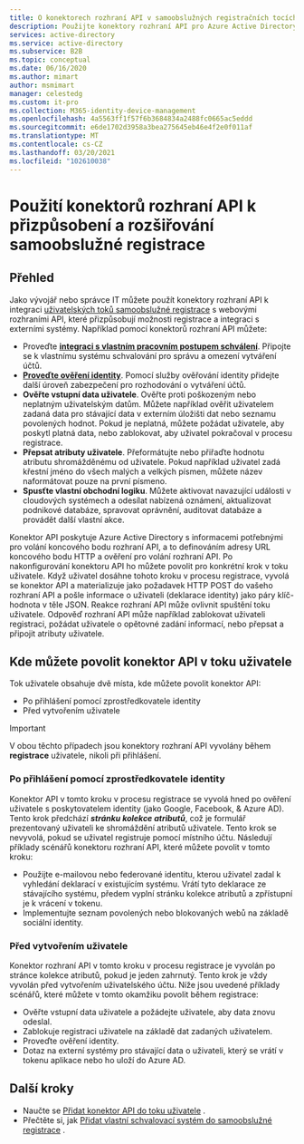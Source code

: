 ```yaml
---
title: O konektorech rozhraní API v samoobslužných registračních tocích – Azure AD
description: Použijte konektory rozhraní API pro Azure Active Directory (Azure AD) k přizpůsobení a rozšíření uživatelských toků samoobslužné registrace pomocí webových rozhraní API.
services: active-directory
ms.service: active-directory
ms.subservice: B2B
ms.topic: conceptual
ms.date: 06/16/2020
ms.author: mimart
author: msmimart
manager: celestedg
ms.custom: it-pro
ms.collection: M365-identity-device-management
ms.openlocfilehash: 4a5563ff1f57f6b3684834a2488fc0665ac5eddd
ms.sourcegitcommit: e6de1702d3958a3bea275645eb46e4f2e0f011af
ms.translationtype: MT
ms.contentlocale: cs-CZ
ms.lasthandoff: 03/20/2021
ms.locfileid: "102610038"
---
```

# <a name="use-api-connectors-to-customize-and-extend-self-service-sign-up"></a>Použití konektorů rozhraní API k přizpůsobení a rozšiřování samoobslužné registrace 

## <a name="overview"></a>Přehled 
Jako vývojář nebo správce IT můžete použít konektory rozhraní API k integraci [uživatelských toků samoobslužné registrace](self-service-sign-up-overview.md) s webovými rozhraními API, které přizpůsobují možnosti registrace a integraci s externími systémy. Například pomocí konektorů rozhraní API můžete:

- Proveďte [**integraci s vlastním pracovním postupem schválení**](self-service-sign-up-add-approvals.md). Připojte se k vlastnímu systému schvalování pro správu a omezení vytváření účtů.
- [**Proveďte ověření identity**](code-samples-self-service-sign-up.md#identity-verification). Pomocí služby ověřování identity přidejte další úroveň zabezpečení pro rozhodování o vytváření účtů.
- **Ověřte vstupní data uživatele**. Ověřte proti poškozeným nebo neplatným uživatelským datům. Můžete například ověřit uživatelem zadaná data pro stávající data v externím úložišti dat nebo seznamu povolených hodnot. Pokud je neplatná, můžete požádat uživatele, aby poskytl platná data, nebo zablokovat, aby uživatel pokračoval v procesu registrace.
- **Přepsat atributy uživatele**. Přeformátujte nebo přiřaďte hodnotu atributu shromážděnému od uživatele. Pokud například uživatel zadá křestní jméno do všech malých a velkých písmen, můžete název naformátovat pouze na první písmeno. 
- **Spusťte vlastní obchodní logiku**. Můžete aktivovat navazující události v cloudových systémech a odesílat nabízená oznámení, aktualizovat podnikové databáze, spravovat oprávnění, auditovat databáze a provádět další vlastní akce.

Konektor API poskytuje Azure Active Directory s informacemi potřebnými pro volání koncového bodu rozhraní API, a to definováním adresy URL koncového bodu HTTP a ověření pro volání rozhraní API. Po nakonfigurování konektoru API ho můžete povolit pro konkrétní krok v toku uživatele. Když uživatel dosáhne tohoto kroku v procesu registrace, vyvolá se konektor API a materializuje jako požadavek HTTP POST do vašeho rozhraní API a pošle informace o uživateli (deklarace identity) jako páry klíč-hodnota v těle JSON. Reakce rozhraní API může ovlivnit spuštění toku uživatele. Odpověď rozhraní API může například zablokovat uživateli registraci, požádat uživatele o opětovné zadání informací, nebo přepsat a připojit atributy uživatele.

## <a name="where-you-can-enable-an-api-connector-in-a-user-flow"></a>Kde můžete povolit konektor API v toku uživatele

Tok uživatele obsahuje dvě místa, kde můžete povolit konektor API:

- Po přihlášení pomocí zprostředkovatele identity
- Před vytvořením uživatele

> [!IMPORTANT]
> V obou těchto případech jsou konektory rozhraní API vyvolány během **registrace** uživatele, nikoli při přihlášení.

### <a name="after-signing-in-with-an-identity-provider"></a>Po přihlášení pomocí zprostředkovatele identity

Konektor API v tomto kroku v procesu registrace se vyvolá hned po ověření uživatele s poskytovatelem identity (jako Google, Facebook, & Azure AD). Tento krok předchází ***stránku kolekce atributů***, což je formulář prezentovaný uživateli ke shromáždění atributů uživatele. Tento krok se nevyvolá, pokud se uživatel registruje pomocí místního účtu. Následují příklady scénářů konektoru rozhraní API, které můžete povolit v tomto kroku:

- Použijte e-mailovou nebo federované identitu, kterou uživatel zadal k vyhledání deklarací v existujícím systému. Vrátí tyto deklarace ze stávajícího systému, předem vyplní stránku kolekce atributů a zpřístupní je k vrácení v tokenu.
- Implementujte seznam povolených nebo blokovaných webů na základě sociální identity.

### <a name="before-creating-the-user"></a>Před vytvořením uživatele

Konektor rozhraní API v tomto kroku v procesu registrace je vyvolán po stránce kolekce atributů, pokud je jeden zahrnutý. Tento krok je vždy vyvolán před vytvořením uživatelského účtu. Níže jsou uvedené příklady scénářů, které můžete v tomto okamžiku povolit během registrace:

- Ověřte vstupní data uživatele a požádejte uživatele, aby data znovu odeslal.
- Zablokuje registraci uživatele na základě dat zadaných uživatelem.
- Proveďte ověření identity.
- Dotaz na externí systémy pro stávající data o uživateli, který se vrátí v tokenu aplikace nebo ho uloží do Azure AD.

## <a name="next-steps"></a>Další kroky
- Naučte se [Přidat konektor API do toku uživatele](self-service-sign-up-add-api-connector.md) .
- Přečtěte si, jak [Přidat vlastní schvalovací systém do samoobslužné registrace](self-service-sign-up-add-approvals.md) .
